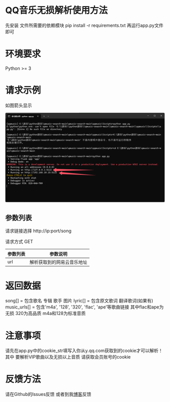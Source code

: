 # QQ音乐无损解析使用方法
先安装 文件所需要的依赖模块 
pip install -r requirements.txt
再运行app.py文件即可

# 环境要求
Python >= 3

# 请求示例

如图箭头显示

![url链接](https://raw.githubusercontent.com/Suxiaoqinx/tencent_url/refs/heads/main/fe14f9a6-16ca-423d-980b-c17015666dc0.png)

## 参数列表

请求链接选择 http://ip:port/song 

请求方式 GET

|  参数列表  | 参数说明 |
|  ----  | ---- |
| url | 解析获取到的网易云音乐地址|

# 返回数据
song[] = 包含歌名 专辑 歌手 图片
lyric[] = 包含原文歌词 翻译歌词(如果有)
music_urls[] = 包含'm4a', '128', '320', 'flac', 'ape'等歌曲链接
其中flac和ape为无损 320为高品质 m4a和128为标准音质

# 注意事项
请先在app.py中的cookie_str填写入你从y.qq.com获取到的cookie才可以解析！
其中 要解析VIP歌曲以及无损以上音质 请获取会员账号的cookie
# 反馈方法
请在Github的lssues反馈 或者到我[博客](https://www.toubiec.cn)反馈
